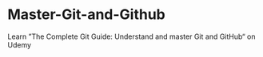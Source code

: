 # Master-Git-and-Github
Learn ”The Complete Git Guide: Understand and master Git and GitHub“ on Udemy
